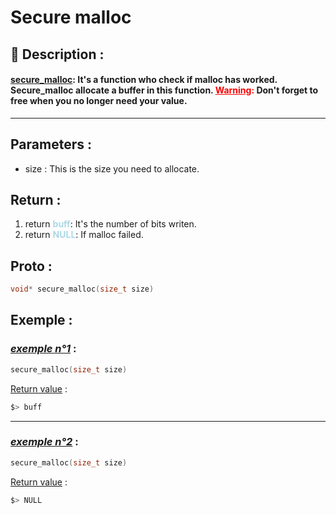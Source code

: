 # Secure malloc

## 📝 Description :
#### <u>**secure_malloc**</u>: It's a function who check if malloc has worked. Secure_malloc allocate a buffer in this function. <span style="color:red"> <u>**Warning**</u>:</span> **Don't forget to free when you no longer need your value.**
---
## Parameters :
- size : This is the size you need to allocate.

## Return :
1. return <span style="color:lightblue"> **buff**</span>: It's the number of bits writen.
2. return <span style="color:lightblue">**NULL**</span>: If malloc failed.

## Proto :
```c
void* secure_malloc(size_t size)
```

## Exemple : 

### <u>*exemple n°1*</u> :
```c
secure_malloc(size_t size)
```
<u>Return value</u> :
```c
$> buff
```
---

### <u>*exemple n°2*</u> :
```c
secure_malloc(size_t size)
```
<u>Return value</u> :
```c
$> NULL
```